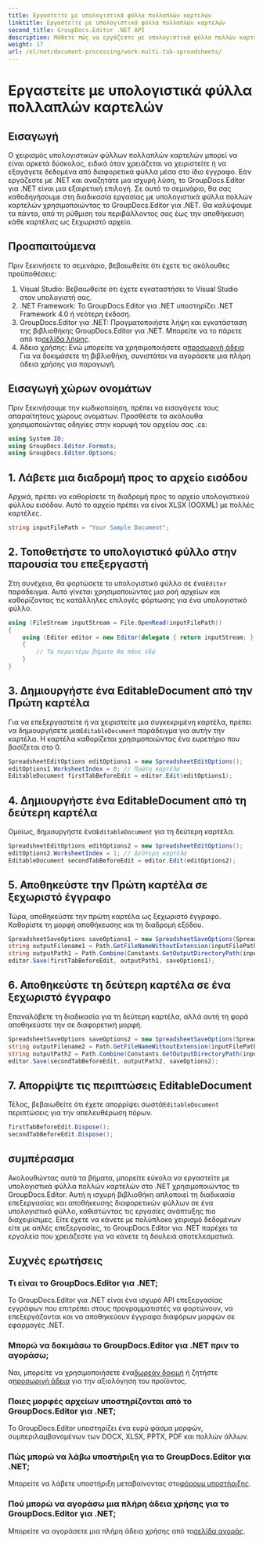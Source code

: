 ```yaml
---
title: Εργαστείτε με υπολογιστικά φύλλα πολλαπλών καρτελών
linktitle: Εργαστείτε με υπολογιστικά φύλλα πολλαπλών καρτελών
second_title: GroupDocs.Editor .NET API
description: Μάθετε πώς να εργάζεστε με υπολογιστικά φύλλα πολλών καρτελών στο .NET χρησιμοποιώντας το GroupDocs.Editor. Περιλαμβάνονται οδηγός βήμα προς βήμα, παραδείγματα κώδικα και βέλτιστες πρακτικές.
weight: 17
url: /el/net/document-processing/work-multi-tab-spreadsheets/
---
```


# Εργαστείτε με υπολογιστικά φύλλα πολλαπλών καρτελών

## Εισαγωγή
Ο χειρισμός υπολογιστικών φύλλων πολλαπλών καρτελών μπορεί να είναι αρκετά δύσκολος, ειδικά όταν χρειάζεται να χειριστείτε ή να εξαγάγετε δεδομένα από διαφορετικά φύλλα μέσα στο ίδιο έγγραφο. Εάν εργάζεστε με .NET και αναζητάτε μια ισχυρή λύση, το GroupDocs.Editor για .NET είναι μια εξαιρετική επιλογή. Σε αυτό το σεμινάριο, θα σας καθοδηγήσουμε στη διαδικασία εργασίας με υπολογιστικά φύλλα πολλών καρτελών χρησιμοποιώντας το GroupDocs.Editor για .NET. Θα καλύψουμε τα πάντα, από τη ρύθμιση του περιβάλλοντος σας έως την αποθήκευση κάθε καρτέλας ως ξεχωριστό αρχείο.
## Προαπαιτούμενα
Πριν ξεκινήσετε το σεμινάριο, βεβαιωθείτε ότι έχετε τις ακόλουθες προϋποθέσεις:
1. Visual Studio: Βεβαιωθείτε ότι έχετε εγκαταστήσει το Visual Studio στον υπολογιστή σας.
2. .NET Framework: Το GroupDocs.Editor για .NET υποστηρίζει .NET Framework 4.0 ή νεότερη έκδοση.
3. GroupDocs.Editor για .NET: Πραγματοποιήστε λήψη και εγκατάσταση της βιβλιοθήκης GroupDocs.Editor για .NET. Μπορείτε να το πάρετε από το[σελίδα λήψης](https://releases.groupdocs.com/editor/net/).
4.  Άδεια χρήσης: Ενώ μπορείτε να χρησιμοποιήσετε α[προσωρινή άδεια](https://purchase.groupdocs.com/temporary-license/) Για να δοκιμάσετε τη βιβλιοθήκη, συνιστάται να αγοράσετε μια πλήρη άδεια χρήσης για παραγωγή.
## Εισαγωγή χώρων ονομάτων
Πριν ξεκινήσουμε την κωδικοποίηση, πρέπει να εισαγάγετε τους απαραίτητους χώρους ονομάτων. Προσθέστε τα ακόλουθα χρησιμοποιώντας οδηγίες στην κορυφή του αρχείου σας .cs:
```csharp
using System.IO;
using GroupDocs.Editor.Formats;
using GroupDocs.Editor.Options;
```
## 1. Λάβετε μια διαδρομή προς το αρχείο εισόδου
Αρχικά, πρέπει να καθορίσετε τη διαδρομή προς το αρχείο υπολογιστικού φύλλου εισόδου. Αυτό το αρχείο πρέπει να είναι XLSX (OOXML) με πολλές καρτέλες.
```csharp
string inputFilePath = "Your Sample Document";
```
## 2. Τοποθετήστε το υπολογιστικό φύλλο στην παρουσία του επεξεργαστή
 Στη συνέχεια, θα φορτώσετε το υπολογιστικό φύλλο σε ένα`Editor` παράδειγμα. Αυτό γίνεται χρησιμοποιώντας μια ροή αρχείων και καθορίζοντας τις κατάλληλες επιλογές φόρτωσης για ένα υπολογιστικό φύλλο.
```csharp
using (FileStream inputStream = File.OpenRead(inputFilePath))
{
    using (Editor editor = new Editor(delegate { return inputStream; }, delegate { return new SpreadsheetLoadOptions(); }))
    {
        // Τα περαιτέρω βήματα θα πάνε εδώ
    }
}
```
## 3. Δημιουργήστε ένα EditableDocument από την Πρώτη καρτέλα
 Για να επεξεργαστείτε ή να χειριστείτε μια συγκεκριμένη καρτέλα, πρέπει να δημιουργήσετε μια`EditableDocument` παράδειγμα για αυτήν την καρτέλα. Η καρτέλα καθορίζεται χρησιμοποιώντας ένα ευρετήριο που βασίζεται στο 0.
```csharp
SpreadsheetEditOptions editOptions1 = new SpreadsheetEditOptions();
editOptions1.WorksheetIndex = 0; // Πρώτη καρτέλα
EditableDocument firstTabBeforeEdit = editor.Edit(editOptions1);
```
## 4. Δημιουργήστε ένα EditableDocument από τη δεύτερη καρτέλα
 Ομοίως, δημιουργήστε ένα`EditableDocument` για τη δεύτερη καρτέλα.
```csharp
SpreadsheetEditOptions editOptions2 = new SpreadsheetEditOptions();
editOptions2.WorksheetIndex = 1; // Δεύτερη καρτέλα
EditableDocument secondTabBeforeEdit = editor.Edit(editOptions2);
```
## 5. Αποθηκεύστε την Πρώτη καρτέλα σε ξεχωριστό έγγραφο
Τώρα, αποθηκεύστε την πρώτη καρτέλα ως ξεχωριστό έγγραφο. Καθορίστε τη μορφή αποθήκευσης και τη διαδρομή εξόδου.
```csharp
SpreadsheetSaveOptions saveOptions1 = new SpreadsheetSaveOptions(SpreadsheetFormats.Xlsm);
string outputFilename1 = Path.GetFileNameWithoutExtension(inputFilePath) + "_tab1.xlsm";
string outputPath1 = Path.Combine(Constants.GetOutputDirectoryPath(inputFilePath), outputFilename1);
editor.Save(firstTabBeforeEdit, outputPath1, saveOptions1);
```
## 6. Αποθηκεύστε τη δεύτερη καρτέλα σε ένα ξεχωριστό έγγραφο
Επαναλάβετε τη διαδικασία για τη δεύτερη καρτέλα, αλλά αυτή τη φορά αποθηκεύστε την σε διαφορετική μορφή.
```csharp
SpreadsheetSaveOptions saveOptions2 = new SpreadsheetSaveOptions(SpreadsheetFormats.Xlsb);
string outputFilename2 = Path.GetFileNameWithoutExtension(inputFilePath) + "_tab2.xlsb";
string outputPath2 = Path.Combine(Constants.GetOutputDirectoryPath(inputFilePath), outputFilename2);
editor.Save(secondTabBeforeEdit, outputPath2, saveOptions2);
```
## 7. Απορρίψτε τις περιπτώσεις EditableDocument
 Τέλος, βεβαιωθείτε ότι έχετε απορρίψει σωστά`EditableDocument` περιπτώσεις για την απελευθέρωση πόρων.
```csharp
firstTabBeforeEdit.Dispose();
secondTabBeforeEdit.Dispose();
```

## συμπέρασμα
Ακολουθώντας αυτά τα βήματα, μπορείτε εύκολα να εργαστείτε με υπολογιστικά φύλλα πολλών καρτελών στο .NET χρησιμοποιώντας το GroupDocs.Editor. Αυτή η ισχυρή βιβλιοθήκη απλοποιεί τη διαδικασία επεξεργασίας και αποθήκευσης διαφορετικών φύλλων σε ένα υπολογιστικό φύλλο, καθιστώντας τις εργασίες ανάπτυξης πιο διαχειρίσιμες. Είτε έχετε να κάνετε με πολύπλοκο χειρισμό δεδομένων είτε με απλές επεξεργασίες, το GroupDocs.Editor για .NET παρέχει τα εργαλεία που χρειάζεστε για να κάνετε τη δουλειά αποτελεσματικά.
## Συχνές ερωτήσεις
### Τι είναι το GroupDocs.Editor για .NET;
Το GroupDocs.Editor για .NET είναι ένα ισχυρό API επεξεργασίας εγγράφων που επιτρέπει στους προγραμματιστές να φορτώνουν, να επεξεργάζονται και να αποθηκεύουν έγγραφα διαφόρων μορφών σε εφαρμογές .NET.
### Μπορώ να δοκιμάσω το GroupDocs.Editor για .NET πριν το αγοράσω;
 Ναι, μπορείτε να χρησιμοποιήσετε ένα[δωρεάν δοκιμή](https://releases.groupdocs.com/) ή ζητήστε α[προσωρινή άδεια](https://purchase.groupdocs.com/temporary-license/) για την αξιολόγηση του προϊόντος.
### Ποιες μορφές αρχείων υποστηρίζονται από το GroupDocs.Editor για .NET;
Το GroupDocs.Editor υποστηρίζει ένα ευρύ φάσμα μορφών, συμπεριλαμβανομένων των DOCX, XLSX, PPTX, PDF και πολλών άλλων.
### Πώς μπορώ να λάβω υποστήριξη για το GroupDocs.Editor για .NET;
 Μπορείτε να λάβετε υποστήριξη μεταβαίνοντας στο[φόρουμ υποστήριξης](https://forum.groupdocs.com/c/editor/20).
### Πού μπορώ να αγοράσω μια πλήρη άδεια χρήσης για το GroupDocs.Editor για .NET;
 Μπορείτε να αγοράσετε μια πλήρη άδεια χρήσης από το[σελίδα αγοράς](https://purchase.groupdocs.com/buy).